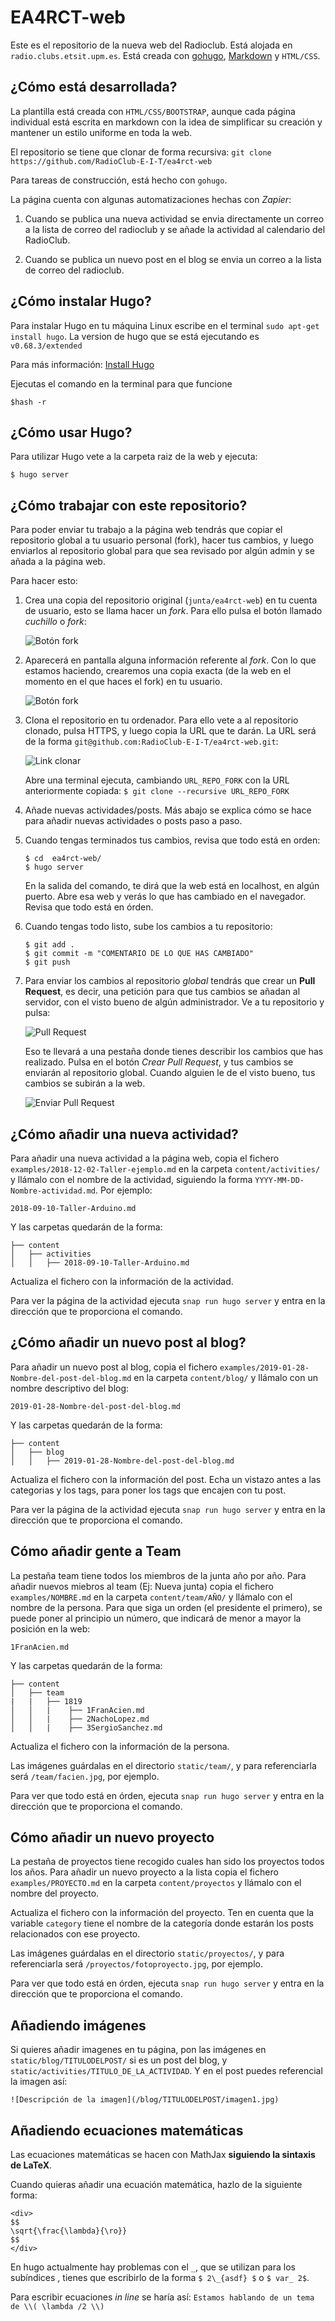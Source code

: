 # EA4RCT-web

Este es el repositorio de la nueva web del Radioclub. Está alojada en `radio.clubs.etsit.upm.es`. Está creada con [gohugo](https://gohugo.io/), [Markdown](http://es.wikipedia.org/wiki/Markdown) y `HTML/CSS`.

## ¿Cómo está desarrollada?

La plantilla está creada con `HTML/CSS/BOOTSTRAP`, aunque cada página individual está escrita en markdown con la idea de simplificar su creación y mantener un estilo uniforme en toda la web.

El repositorio se tiene que clonar de forma recursiva: `git clone https://github.com/RadioClub-E-I-T/ea4rct-web`

Para tareas de construcción, está hecho con `gohugo`.

La página cuenta con algunas automatizaciones hechas con *Zapier*:

1. Cuando se publica una nueva actividad se envia directamente un correo a la lista de correo del radioclub y se añade la actividad al calendario del RadioClub.

2. Cuando se publica un nuevo post en el blog se envia un correo a la lista de correo del radioclub.

## ¿Cómo instalar Hugo?

Para instalar Hugo en tu máquina Linux escribe en el terminal `sudo apt-get install hugo`. La version de hugo que se está ejecutando es `v0.68.3/extended`

Para más información: [Install Hugo](https://gohugo.io/getting-started/installing/)

Ejecutas el comando en la terminal para que funcione
```
$hash -r
```

## ¿Cómo usar Hugo?

Para utilizar Hugo vete a la carpeta raiz  de la web y ejecuta:

```
$ hugo server
```

## ¿Cómo trabajar con este repositorio?

Para poder enviar tu trabajo a la página web tendrás que copiar el repositorio global a tu usuario personal (fork), hacer tus cambios, y luego enviarlos al repositorio global para que sea revisado por algún admin y se añada a la página web.

Para hacer esto:

1. Crea una copia del repositorio original (`junta/ea4rct-web`) en tu cuenta de usuario, esto se llama hacer un *fork*. Para ello pulsa el botón llamado *cuchillo* o *fork*:

    ![Botón fork](./static/man/fork.png)

2. Aparecerá en pantalla alguna información referente al *fork*. Con lo que estamos haciendo, crearemos una copia exacta (de la web en el momento en el que haces el fork) en tu usuario.

    ![Botón fork](./static/man/fork2.png)

3. Clona el repositorio en tu ordenador. Para ello vete a al repositorio clonado, pulsa HTTPS, y luego copia la URL que te darán. La URL será de la forma `git@github.com:RadioClub-E-I-T/ea4rct-web.git`:

    ![Link clonar](./static/man/clone1.png)

    Abre una terminal ejecuta, cambiando `URL_REPO_FORK` con la URL anteriormente copiada:
    `$ git clone --recursive URL_REPO_FORK`
4. Añade nuevas actividades/posts. Más abajo se explica cómo se hace para añadir nuevas actividades o posts paso a paso.
5. Cuando tengas terminados tus cambios, revisa que todo está en orden:
    ```
    $ cd  ea4rct-web/
    $ hugo server
    ```
    En la salida del comando, te dirá que la web está en localhost, en algún puerto. Abre esa web y verás lo que has cambiado en el navegador. Revisa que todo está en órden.
6. Cuando tengas todo listo, sube los cambios a tu repositorio:
    ```
    $ git add .
    $ git commit -m "COMENTARIO DE LO QUE HAS CAMBIADO"
    $ git push
    ```
7. Para enviar los cambios al repositorio *global* tendrás que crear un **Pull Request**, es decir, una petición para que tus cambios se añadan al servidor, con el visto bueno de algún administrador. Ve a tu repositorio y pulsa:

    ![Pull Request](./static/man/PR.png)

    Eso te llevará a una pestaña donde tienes describir los cambios que has realizado. Pulsa en el botón *Crear Pull Request*, y tus cambios se enviarán al repositorio global. Cuando alguien le de el visto bueno, tus cambios se subirán a la web.

    ![Enviar Pull Request](./static/man/PR2.png)

## ¿Cómo añadir una nueva actividad?

Para añadir una nueva actividad a la página web, copia el fichero `examples/2018-12-02-Taller-ejemplo.md` en la carpeta `content/activities/` y llámalo con el nombre de la actividad, siguiendo la forma `YYYY-MM-DD-Nombre-actividad.md`. Por ejemplo:

```
2018-09-10-Taller-Arduino.md
```

Y las carpetas quedarán de la forma:

```
├── content
│   ├── activities
│   │   ├── 2018-09-10-Taller-Arduino.md
```

Actualiza el fichero con la información de la actividad.

Para ver la página de la actividad ejecuta `snap run hugo server` y entra en la dirección que te proporciona el comando.

## ¿Cómo añadir un nuevo post al blog?

Para añadir un nuevo post al blog, copia el fichero `examples/2019-01-28-Nombre-del-post-del-blog.md` en la carpeta `content/blog/` y llámalo con un nombre descriptivo del blog:

```
2019-01-28-Nombre-del-post-del-blog.md
```

Y las carpetas quedarán de la forma:

```
├── content
│   ├── blog
│   │   ├── 2019-01-28-Nombre-del-post-del-blog.md
```

Actualiza el fichero con la información del post. Echa un vistazo antes a las categorias y los tags, para poner los tags que encajen con tu post.

Para ver la página de la actividad ejecuta `snap run hugo server` y entra en la dirección que te proporciona el comando.

## Cómo añadir gente a Team

La pestaña team tiene todos los miembros de la junta año por año. Para añadir nuevos miebros al team (Ej: Nueva junta) copia el fichero `examples/NOMBRE.md` en la carpeta `content/team/AÑO/` y llámalo con el nombre de la persona. Para que siga un orden (el presidente el primero), se puede poner al principio un número, que indicará de menor a mayor la posición en la web:

```
1FranAcien.md
```

Y las carpetas quedarán de la forma:

```
├── content
│   ├── team
|   |   ├── 1819
│   │   |    ├── 1FranAcien.md
│   │   |    ├── 2NachoLopez.md
│   │   |    ├── 3SergioSanchez.md
```

Actualiza el fichero con la información de la persona.

Las imágenes guárdalas en el directorio `static/team/`, y para referenciarla será `/team/facien.jpg`, por ejemplo.

Para ver que todo está en órden, ejecuta `snap run hugo server` y entra en la dirección que te proporciona el comando.

## Cómo añadir un nuevo proyecto

La pestaña de proyectos tiene recogido cuales han sido los proyectos todos los años. Para añadir un nuevo proyecto a la lista copia el fichero `examples/PROYECTO.md` en la carpeta `content/proyectos` y llámalo con el nombre del proyecto.

Actualiza el fichero con la información del proyecto. Ten en cuenta que la variable `category` tiene el nombre de la categoría donde estarán los posts relacionados con ese proyecto.

Las imágenes guárdalas en el directorio `static/proyectos/`, y para referenciarla será `/proyectos/fotoproyecto.jpg`, por ejemplo.

Para ver que todo está en órden, ejecuta `snap run hugo server` y entra en la dirección que te proporciona el comando.

## Añadiendo imágenes

Si quieres añadir imagenes en tu página, pon las imágenes en `static/blog/TITULODELPOST/` si es un post del blog, y `static/activities/TITULO_DE_LA_ACTIVIDAD`. Y en el post puedes referencial la imagen así:

```
![Descripción de la imagen](/blog/TITULODELPOST/imagen1.jpg)
```


## Añadiendo ecuaciones matemáticas

Las ecuaciones matemáticas se hacen con MathJax **siguiendo la sintaxis de LaTeX**.

Cuando quieras añadir una ecuación matemática, hazlo de la siguiente forma:

```
<div>
$$
\sqrt{\frac{\lambda}{\ro}}
$$
</div>
```

En hugo actualmente hay problemas con el `_`, que se utilizan para los subíndices , tienes que escribirlo de la forma `$ 2\_{asdf} $` o `$ var_ 2$`.

Para escribir ecuaciones *in line* se haría así: `Estamos hablando de un tema de \\( \lambda /2 \\)`
